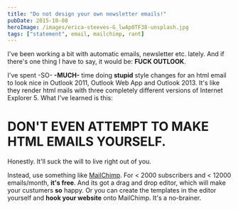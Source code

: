```yaml
---
title: "Do not design your own newsletter emails!"
pubDate: 2015-10-08
heroImage: /images/erica-steeves-G_lwAp0TF38-unsplash.jpg
tags: ["statement", email, mailchimp, rant]
---
```


I've been working a bit with automatic emails, newsletter etc. lately. And if there's one thing I have to say, it would be: **FUCK OUTLOOK**.

I've spent -SO- **-MUCH-** time doing **stupid** style changes for an html email to look nice in Outlook 2011, Outlook Web App and Outlook 2013. It's like they render html mails with three completely different versions of Internet Explorer 5. What I've learned is this:

# **DON'T EVEN ATTEMPT TO MAKE HTML EMAILS YOURSELF.**

Honestly. It'll suck the will to live right out of you.

Instead, use something like [MailChimp](http://mailchimp.com). For < 2000 subscribers and < 12000 emails/month, **it's free**. And its got a drag and drop editor, which will make your custumers **so** happy. Or you can create the templates in the editor yourself and **hook your website** onto MailChimp. It's a no-brainer.
